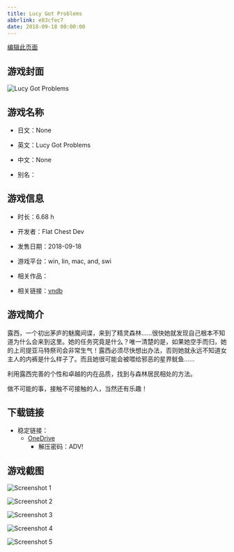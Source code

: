 ```yaml
---
title: Lucy Got Problems
abbrlink: e83cfec7
date: 2018-09-18 00:00:00
---
```

[编辑此页面](https://github.com/ACG-3/ADV3-source/blob/main/source/_posts/games/Lucy%20Got%20Problems.md)

## 游戏封面

![Lucy Got Problems](https://pan.timero.xyz/onedrive/img_lib_001/Lucy%20Got%20Problems_cover.avif)


## 游戏名称

- 日文：None
- 英文：Lucy Got Problems
- 中文：None

- 别名：


## 游戏信息

- 时长：6.68 h
- 开发者：Flat Chest Dev
- 发售日期：2018-09-18
- 游戏平台：win, lin, mac, and, swi
- 相关作品：

- 相关链接：[vndb](https://vndb.org/v23208)


## 游戏简介

露西，一个初出茅庐的魅魔间谍，来到了精灵森林......很快她就发现自己根本不知道为什么会来到这里。她的任务究竟是什么？唯一清楚的是，如果她空手而归，她的上司提亚马特祭司会非常生气！露西必须尽快想出办法，否则她就永远不知道女主人的内裤是什么样子了。而且她很可能会被喂给邪恶的星界鱿鱼......

 利用露西完善的个性和卓越的内在品质，找到与森林居民相处的方法。

 做不可能的事，接触不可接触的人，当然还有乐趣！




## 下载链接

- 稳定链接：
    - [OneDrive](https://pan.timero.xyz/onedrive/adv_lib_001/Lucy%20Got%20Problems)
        - 解压密码：ADV!



## 游戏截图


![Screenshot 1](https://pan.timero.xyz/onedrive/img_lib_001/Lucy%20Got%20Problems_Screenshot_1.avif)

![Screenshot 2](https://pan.timero.xyz/onedrive/img_lib_001/Lucy%20Got%20Problems_Screenshot_2.avif)

![Screenshot 3](https://pan.timero.xyz/onedrive/img_lib_001/Lucy%20Got%20Problems_Screenshot_3.avif)

![Screenshot 4](https://pan.timero.xyz/onedrive/img_lib_001/Lucy%20Got%20Problems_Screenshot_4.avif)

![Screenshot 5](https://pan.timero.xyz/onedrive/img_lib_001/Lucy%20Got%20Problems_Screenshot_5.avif)

